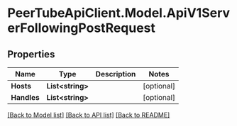 # PeerTubeApiClient.Model.ApiV1ServerFollowingPostRequest

## Properties

Name | Type | Description | Notes
------------ | ------------- | ------------- | -------------
**Hosts** | **List&lt;string&gt;** |  | [optional] 
**Handles** | **List&lt;string&gt;** |  | [optional] 

[[Back to Model list]](../README.md#documentation-for-models) [[Back to API list]](../README.md#documentation-for-api-endpoints) [[Back to README]](../README.md)

